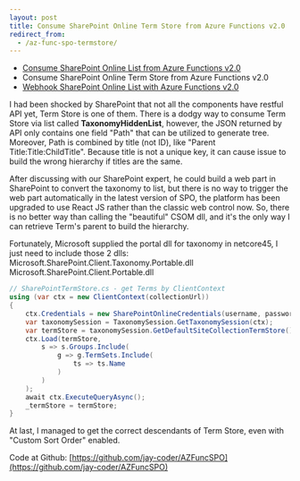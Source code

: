 ```yaml
---
layout: post
title: Consume SharePoint Online Term Store from Azure Functions v2.0
redirect_from:
  - /az-func-spo-termstore/
---
```


* [Consume SharePoint Online List from Azure Functions v2.0](/2019/12/13/az-func-spo-list)
* Consume SharePoint Online Term Store from Azure Functions v2.0
* [Webhook SharePoint Online List with Azure Functions v2.0](/2019/12/13/az-func-spo-webhook)

I had been shocked by SharePoint that not all the components have restful API yet, Term Store is one of them. There is a dodgy way to consume Term Store via list called <strong>TaxonomyHiddenList</strong>, however, the JSON returned by API only contains one field "Path" that can be utilized to generate tree. Moreover, Path is combined by title (not ID), like "Parent Title:Title:ChildTitle". Because title is not a unique key, it can cause issue to build the wrong hierarchy if titles are the same.

After discussing with our SharePoint expert, he could build a web part in SharePoint to convert the taxonomy to list, but there is no way to trigger the web part automatically in the latest version of SPO, the platform has been upgraded to use React JS rather than the classic web control now. So, there is no better way than calling the "beautiful" CSOM dll, and it's the only way I can retrieve Term's parent to build the hierarchy.

Fortunately, Microsoft supplied the portal dll for taxonomy in netcore45, I just need to include those 2 dlls: Microsoft.SharePoint.Client.Taxonomy.Portable.dll Microsoft.SharePoint.Client.Portable.dll

```csharp
// SharePointTermStore.cs - get Terms by ClientContext
using (var ctx = new ClientContext(collectionUrl))
{
    ctx.Credentials = new SharePointOnlineCredentials(username, password);
    var taxonomySession = TaxonomySession.GetTaxonomySession(ctx);
    var termStore = taxonomySession.GetDefaultSiteCollectionTermStore();
    ctx.Load(termStore,
        s => s.Groups.Include(
            g => g.TermSets.Include(
                ts => ts.Name
            )
        )
    );
    await ctx.ExecuteQueryAsync();
    _termStore = termStore;
}
```

At last, I managed to get the correct descendants of Term Store, even with "Custom Sort Order" enabled.

Code at Github: [https://github.com/jay-coder/AZFuncSPO](https://github.com/jay-coder/AZFuncSPO)
